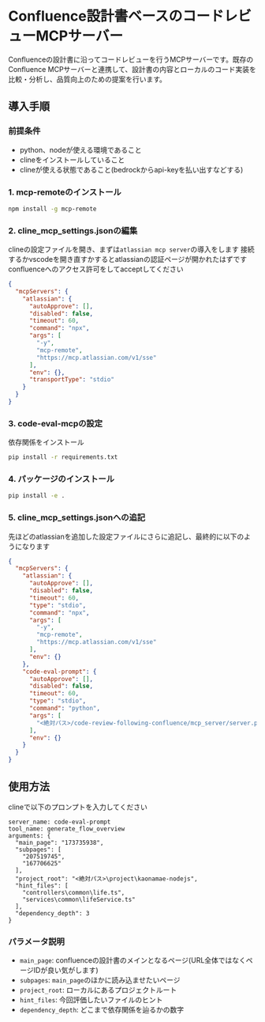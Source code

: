 # Confluence設計書ベースのコードレビューMCPサーバー

Confluenceの設計書に沿ってコードレビューを行うMCPサーバーです。既存のConfluence MCPサーバーと連携して、設計書の内容とローカルのコード実装を比較・分析し、品質向上のための提案を行います。

## 導入手順

### 前提条件
- python、nodeが使える環境であること
- clineをインストールしていること
- clineが使える状態であること(bedrockからapi-keyを払い出すなどする)

### 1. mcp-remoteのインストール
```bash
npm install -g mcp-remote
```

### 2. cline_mcp_settings.jsonの編集
clineの設定ファイルを開き、まずは`atlassian mcp server`の導入をします
接続するかvscodeを開き直すかするとatlassianの認証ページが開かれたはずです
confluenceへのアクセス許可をしてacceptしてください
```json
{
  "mcpServers": {
    "atlassian": {
      "autoApprove": [],
      "disabled": false,
      "timeout": 60,
      "command": "npx",
      "args": [
        "-y",
        "mcp-remote",
        "https://mcp.atlassian.com/v1/sse"
      ],
      "env": {},
      "transportType": "stdio"
    }
  }
}
```

### 3. code-eval-mcpの設定
依存関係をインストール
```bash
pip install -r requirements.txt
```

### 4. パッケージのインストール
```bash
pip install -e .
```

### 5. cline_mcp_settings.jsonへの追記
先ほどのatlassianを追加した設定ファイルにさらに追記し、最終的に以下のようになります
```json
{
  "mcpServers": {
    "atlassian": {
      "autoApprove": [],
      "disabled": false,
      "timeout": 60,
      "type": "stdio",
      "command": "npx",
      "args": [
        "-y",
        "mcp-remote",
        "https://mcp.atlassian.com/v1/sse"
      ],
      "env": {}
    },
    "code-eval-prompt": {
      "autoApprove": [],
      "disabled": false,
      "timeout": 60,
      "type": "stdio",
      "command": "python",
      "args": [
        "<絶対パス>/code-review-following-confluence/mcp_server/server.py"
      ],
      "env": {}
    }
  }
}
```

## 使用方法
clineで以下のプロンプトを入力してください
```
server_name: code-eval-prompt  
tool_name: generate_flow_overview
arguments: {
  "main_page": "173735938",
  "subpages": [
    "207519745",
    "167706625"
  ],
  "project_root": "<絶対パス>\project\kaonamae-nodejs",
  "hint_files": [
    "controllers\common\life.ts", 
    "services\common\lifeService.ts"
  ],
  "dependency_depth": 3
}
```

### パラメータ説明
- `main_page`: confluenceの設計書のメインとなるページ(URL全体ではなくページIDが良い気がします)
- `subpages`: `main_page`のほかに読み込ませたいページ
- `project_root`: ローカルにあるプロジェクトルート
- `hint_files`: 今回評価したいファイルのヒント
- `dependency_depth`: どこまで依存関係を辿るかの数字
